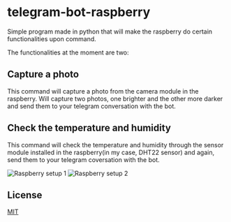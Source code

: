 # telegram-bot-raspberry
Simple program made in python that will make the raspberry do certain functionalities upon command.

The functionalities at the moment are two:

## Capture a photo
This command will capture a photo from the camera module in the raspberry. Will capture two photos, one brighter and the other more darker and send them to your telegram conversation with the bot.


## Check the temperature and humidity
This command will check the temperature and humidity through the sensor module installed in the raspberry(in my case, DHT22 sensor) and again, send them to your telegram coversation with the bot.


![Raspberry setup 1](https://i.imgur.com/k7XGeXf.jpg)
![Raspberry setup 2](https://i.imgur.com/8XdJw7L.jpg)

## License
[MIT](https://choosealicense.com/licenses/mit/)